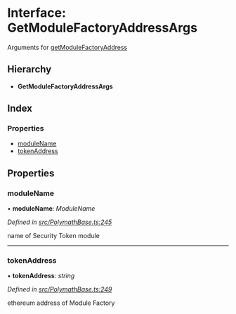 # Interface: GetModuleFactoryAddressArgs

Arguments for [getModuleFactoryAddress](../classes/_polymathbase_.polymathbase.md#getmodulefactoryaddress)

## Hierarchy

- **GetModuleFactoryAddressArgs**

## Index

### Properties

- [moduleName](_polymathbase_.getmodulefactoryaddressargs.md#modulename)
- [tokenAddress](_polymathbase_.getmodulefactoryaddressargs.md#tokenaddress)

## Properties

### moduleName

• **moduleName**: _ModuleName_

_Defined in [src/PolymathBase.ts:245](https://github.com/PolymathNetwork/polymath-sdk/blob/a1cd5e3/src/PolymathBase.ts#L245)_

name of Security Token module

---

### tokenAddress

• **tokenAddress**: _string_

_Defined in [src/PolymathBase.ts:249](https://github.com/PolymathNetwork/polymath-sdk/blob/a1cd5e3/src/PolymathBase.ts#L249)_

ethereum address of Module Factory
